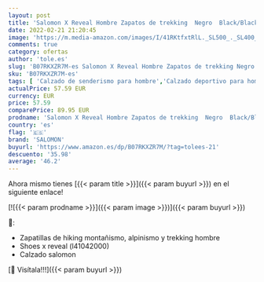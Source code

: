 ```yaml
---
layout: post
title: 'Salomon X Reveal Hombre Zapatos de trekking  Negro  Black/Black/Quiet Shade   42 EU'
date: 2022-02-21 21:20:45
image: 'https://m.media-amazon.com/images/I/41RKtfxtRlL._SL500_._SL400_.jpg'
comments: true
category: ofertas
author: 'tole.es'
slug: 'B07RKXZR7M-es Salomon X Reveal Hombre Zapatos de trekking Negro...'
sku: 'B07RKXZR7M-es'
tags: [ 'Calzado de senderismo para hombre','Calzado deportivo para hombre','Zapatillas de senderismo para hombre','Zapatillas y calzado deportivo para hombre','Zapatos','Zapatos para hombre','Zapatos y complementos','salomon','zapatos', ]
actualPrice: 57.59 EUR
currency: EUR
price: 57.59
comparePrice: 89.95 EUR
prodname: 'Salomon X Reveal Hombre Zapatos de trekking  Negro  Black/Black/Quiet Shade   42 EU'
country: 'es'
flag: '🇪🇸'
brand: 'SALOMON'
buyurl: 'https://www.amazon.es/dp/B07RKXZR7M/?tag=tolees-21'
descuento: '35.98'
average: '46.2'
---
```


Ahora mismo tienes [{{< param title >}}]({{< param buyurl >}}) en el siguiente enlace!

[![{{< param prodname >}}]({{< param image >}})]({{< param buyurl >}})

🔎:

- Zapatillas de hiking montañismo, alpinismo y trekking hombre
- Shoes x reveal (l41042000)
- Calzado salomon

[🛒 Visítala!!!]({{< param buyurl >}})
